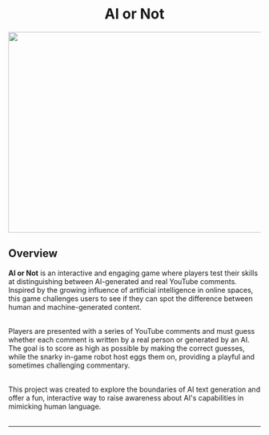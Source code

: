 <h1 align="center">
  AI or Not
</h1>

<a href="https://aiornot.site/"><img src="/readme/test.png" width="1280" height="400"></a>

## Overview

**AI or Not** is an interactive and engaging game where players test their skills at distinguishing between AI-generated and real YouTube comments. Inspired by the growing influence of artificial intelligence in online spaces, this game challenges users to see if they can spot the difference between human and machine-generated content.<br/><br/>

Players are presented with a series of YouTube comments and must guess whether each comment is written by a real person or generated by an AI. The goal is to score as high as possible by making the correct guesses, while the snarky in-game robot host eggs them on, providing a playful and sometimes challenging commentary.<br/><br/>

This project was created to explore the boundaries of AI text generation and offer a fun, interactive way to raise awareness about AI's capabilities in mimicking human language.<br/><br/>

---
